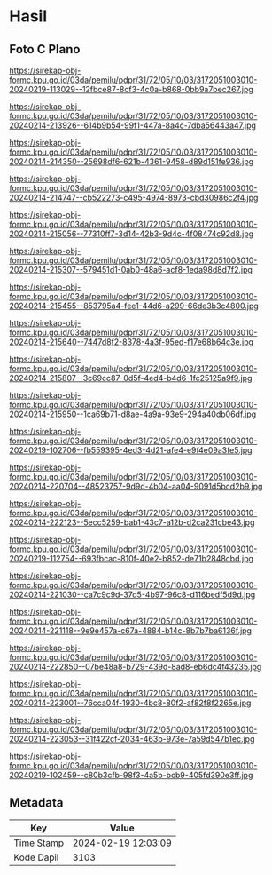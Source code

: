 # Hasil

## Foto C Plano

https://sirekap-obj-formc.kpu.go.id/03da/pemilu/pdpr/31/72/05/10/03/3172051003010-20240219-113029--12fbce87-8cf3-4c0a-b868-0bb9a7bec267.jpg

https://sirekap-obj-formc.kpu.go.id/03da/pemilu/pdpr/31/72/05/10/03/3172051003010-20240214-213926--614b9b54-99f1-447a-8a4c-7dba56443a47.jpg

https://sirekap-obj-formc.kpu.go.id/03da/pemilu/pdpr/31/72/05/10/03/3172051003010-20240214-214350--25698df6-621b-4361-9458-d89d151fe936.jpg

https://sirekap-obj-formc.kpu.go.id/03da/pemilu/pdpr/31/72/05/10/03/3172051003010-20240214-214747--cb522273-c495-4974-8973-cbd30986c2f4.jpg

https://sirekap-obj-formc.kpu.go.id/03da/pemilu/pdpr/31/72/05/10/03/3172051003010-20240214-215056--77310ff7-3d14-42b3-9d4c-4f08474c92d8.jpg

https://sirekap-obj-formc.kpu.go.id/03da/pemilu/pdpr/31/72/05/10/03/3172051003010-20240214-215307--579451d1-0ab0-48a6-acf8-1eda98d8d7f2.jpg

https://sirekap-obj-formc.kpu.go.id/03da/pemilu/pdpr/31/72/05/10/03/3172051003010-20240214-215455--853795a4-fee1-44d6-a299-66de3b3c4800.jpg

https://sirekap-obj-formc.kpu.go.id/03da/pemilu/pdpr/31/72/05/10/03/3172051003010-20240214-215640--7447d8f2-8378-4a3f-95ed-f17e68b64c3e.jpg

https://sirekap-obj-formc.kpu.go.id/03da/pemilu/pdpr/31/72/05/10/03/3172051003010-20240214-215807--3c69cc87-0d5f-4ed4-b4d6-1fc25125a9f9.jpg

https://sirekap-obj-formc.kpu.go.id/03da/pemilu/pdpr/31/72/05/10/03/3172051003010-20240214-215950--1ca69b71-d8ae-4a9a-93e9-294a40db06df.jpg

https://sirekap-obj-formc.kpu.go.id/03da/pemilu/pdpr/31/72/05/10/03/3172051003010-20240219-102706--fb559395-4ed3-4d21-afe4-e9f4e09a3fe5.jpg

https://sirekap-obj-formc.kpu.go.id/03da/pemilu/pdpr/31/72/05/10/03/3172051003010-20240214-220704--48523757-9d9d-4b04-aa04-9091d5bcd2b9.jpg

https://sirekap-obj-formc.kpu.go.id/03da/pemilu/pdpr/31/72/05/10/03/3172051003010-20240214-222123--5ecc5259-bab1-43c7-a12b-d2ca231cbe43.jpg

https://sirekap-obj-formc.kpu.go.id/03da/pemilu/pdpr/31/72/05/10/03/3172051003010-20240219-112754--693fbcac-810f-40e2-b852-de71b2848cbd.jpg

https://sirekap-obj-formc.kpu.go.id/03da/pemilu/pdpr/31/72/05/10/03/3172051003010-20240214-221030--ca7c9c9d-37d5-4b97-96c8-d116bedf5d9d.jpg

https://sirekap-obj-formc.kpu.go.id/03da/pemilu/pdpr/31/72/05/10/03/3172051003010-20240214-221118--9e9e457a-c67a-4884-b14c-8b7b7ba6136f.jpg

https://sirekap-obj-formc.kpu.go.id/03da/pemilu/pdpr/31/72/05/10/03/3172051003010-20240214-222850--07be48a8-b729-439d-8ad8-eb6dc4f43235.jpg

https://sirekap-obj-formc.kpu.go.id/03da/pemilu/pdpr/31/72/05/10/03/3172051003010-20240214-223001--76cca04f-1930-4bc8-80f2-af82f8f2265e.jpg

https://sirekap-obj-formc.kpu.go.id/03da/pemilu/pdpr/31/72/05/10/03/3172051003010-20240214-223053--31f422cf-2034-463b-973e-7a59d547b1ec.jpg

https://sirekap-obj-formc.kpu.go.id/03da/pemilu/pdpr/31/72/05/10/03/3172051003010-20240219-102459--c80b3cfb-98f3-4a5b-bcb9-405fd390e3ff.jpg


## Metadata

| Key        | Value               |
| ---------- | ------------------- |
| Time Stamp | 2024-02-19 12:03:09 |
| Kode Dapil | 3103                |



